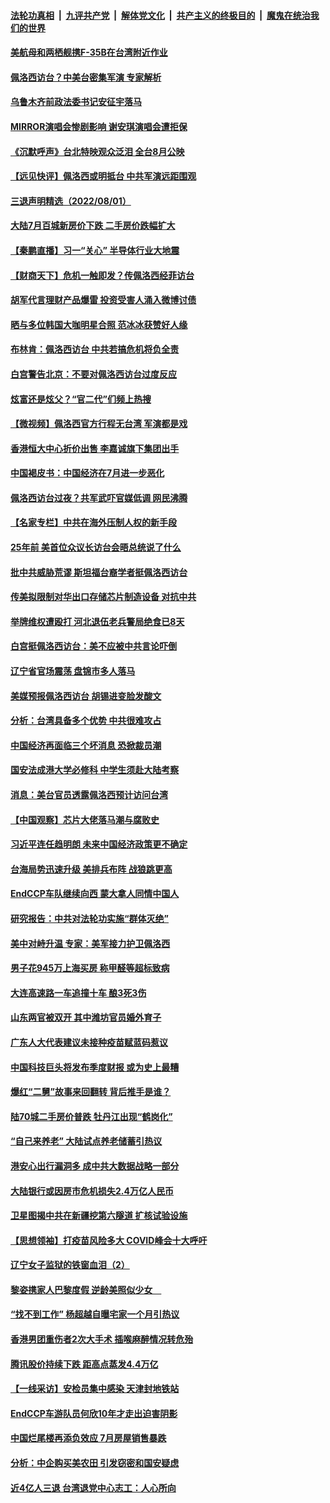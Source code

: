 ####  [法轮功真相](../../../../basic/blob/master/README.md?t=08021231) &nbsp;|&nbsp; [九评共产党](../../../../9ping.md/blob/master/README.md?t=08021231) &nbsp;|&nbsp; [解体党文化](../../../../jtdwh.md/blob/master/README.md?t=08021231)  &nbsp;|&nbsp; [共产主义的终极目的](../../../../gczydzjmd.md/blob/master/README.md?t=08021231) &nbsp;|&nbsp; [魔鬼在统治我们的世界](../../../../mgztzwmdsj.md/blob/master/README.md?t=08021231) 

#### [美航母和两栖舰携F-35B在台湾附近作业](../pages/nsc413/n13793388.md?t=08021231) 

#### [佩洛西访台？中美台密集军演 专家解析](../pages/nsc413/n13793500.md?t=08021231) 

#### [乌鲁木齐前政法委书记安征宇落马](../pages/nsc413/n13793587.md?t=08021231) 

#### [MIRROR演唱会惨剧影响 谢安琪演唱会遭拒保](../pages/nsc413/n13793519.md?t=08021231) 

#### [《沉默呼声》台北特映观众泛泪 全台8月公映](../pages/nsc413/n13792744.md?t=08021231) 

#### [【远见快评】佩洛西或明抵台 中共军演远距围观](../pages/nsc413/n13793508.md?t=08021231) 

#### [三退声明精选（2022/08/01）](../pages/nsc413/n13793549.md?t=08021231) 

#### [大陆7月百城新房价下跌 二手房价跌幅扩大](../pages/nsc413/n13793232.md?t=08021231) 

#### [【秦鹏直播】习一“关心” 半导体行业大地震](../pages/nsc413/n13793513.md?t=08021231) 

#### [【财商天下】危机一触即发？传佩洛西经菲访台](../pages/nsc413/n13793484.md?t=08021231) 

#### [胡军代言理财产品爆雷 投资受害人涌入微博讨债](../pages/nsc413/n13793505.md?t=08021231) 

#### [晒与多位韩国大咖明星合照 范冰冰获赞好人缘](../pages/nsc413/n13793461.md?t=08021231) 

#### [布林肯：佩洛西访台 中共若搞危机将负全责](../pages/nsc413/n13793506.md?t=08021231) 

#### [白宫警告北京：不要对佩洛西访台过度反应](../pages/nsc413/n13793433.md?t=08021231) 

#### [炫富还是炫父？“官二代”们频上热搜](../pages/nsc413/n13793394.md?t=08021231) 

#### [【微视频】佩洛西官方行程无台湾 军演都是戏](../pages/nsc413/n13793360.md?t=08021231) 

#### [香港恒大中心折价出售 李嘉诚旗下集团出手](../pages/nsc413/n13793468.md?t=08021231) 

#### [中国褐皮书：中国经济在7月进一步恶化](../pages/nsc413/n13793440.md?t=08021231) 

#### [佩洛西访台过夜？共军武吓官媒低调 网民沸腾](../pages/nsc413/n13793231.md?t=08021231) 

#### [【名家专栏】中共在海外压制人权的新手段](../pages/nsc413/n13793240.md?t=08021231) 

#### [25年前 美首位众议长访台会晤总统说了什么](../pages/nsc413/n13793402.md?t=08021231) 

#### [批中共威胁荒谬 斯坦福台裔学者挺佩洛西访台](../pages/nsc413/n13793409.md?t=08021231) 

#### [传美拟限制对华出口存储芯片制造设备 对抗中共](../pages/nsc413/n13793310.md?t=08021231) 

#### [举牌维权遭殴打 河北退伍老兵警局绝食已8天](../pages/nsc413/n13793403.md?t=08021231) 

#### [白宫挺佩洛西访台：美不应被中共言论吓倒](../pages/nsc413/n13793411.md?t=08021231) 

#### [辽宁省官场震荡 盘锦市多人落马](../pages/nsc413/n13793412.md?t=08021231) 

#### [美媒预报佩洛西访台 胡锡进变脸发酸文](../pages/nsc413/n13793398.md?t=08021231) 

#### [分析：台湾具备多个优势 中共很难攻占](../pages/nsc413/n13793410.md?t=08021231) 

#### [中国经济再面临三个坏消息 恐掀裁员潮](../pages/nsc413/n13793393.md?t=08021231) 

#### [国安法成港大学必修科 中学生须赴大陆考察](../pages/nsc413/n13793389.md?t=08021231) 

#### [消息：美台官员透露佩洛西预计访问台湾](../pages/nsc413/n13793326.md?t=08021231) 

#### [【中国观察】芯片大佬落马潮与腐败史](../pages/nsc413/n13793211.md?t=08021231) 

#### [习近平连任趋明朗 未来中国经济政策更不确定](../pages/nsc413/n13793349.md?t=08021231) 

#### [台海局势迅速升级 美排兵布阵 战狼跳更高](../pages/nsc413/n13793269.md?t=08021231) 

#### [EndCCP车队继续向西 蒙大拿人同情中国人](../pages/nsc413/n13793063.md?t=08021231) 

#### [研究报告：中共对法轮功实施“群体灭绝”](../pages/nsc413/n13791984.md?t=08021231) 

#### [美中对峙升温 专家：美军接力护卫佩洛西](../pages/nsc413/n13793190.md?t=08021231) 

#### [男子花945万上海买房 称甲醛等超标致病](../pages/nsc413/n13793187.md?t=08021231) 

#### [大连高速路一车追撞十车 酿3死3伤](../pages/nsc413/n13793171.md?t=08021231) 

#### [山东两官被双开 其中潍坊官员婚外育子](../pages/nsc413/n13793151.md?t=08021231) 


#### [广东人大代表建议未接种疫苗赋蓝码惹议](../pages/nsc413/n13793159.md?t=08021231) 

#### [中国科技巨头将发布季度财报 或为史上最糟](../pages/nsc413/n13793131.md?t=08021231) 

#### [爆红“二舅”故事来回翻转 背后推手是谁？](../pages/nsc413/n13793050.md?t=08021231) 

#### [陆70城二手房价普跌 牡丹江出现“鹤岗化”](../pages/nsc413/n13793013.md?t=08021231) 

#### [“自己来养老” 大陆试点养老储蓄引热议](../pages/nsc413/n13792981.md?t=08021231) 

#### [港安心出行漏洞多 成中共大数据战略一部分](../pages/nsc413/n13793044.md?t=08021231) 

#### [大陆银行或因房市危机损失2.4万亿人民币](../pages/nsc413/n13792911.md?t=08021231) 

#### [卫星图揭中共在新疆挖第六隧道 扩核试验设施](../pages/nsc413/n13792851.md?t=08021231) 

#### [【思想领袖】打疫苗风险多大 COVID峰会十大呼吁](../pages/nsc413/n13779406.md?t=08021231) 

#### [辽宁女子监狱的铁窗血泪（2）](../pages/nsc413/n13788923.md?t=08021231) 

#### [黎姿携家人巴黎度假 逆龄美照似少女　](../pages/nsc413/n13792829.md?t=08021231) 

#### [“找不到工作” 杨超越自曝宅家一个月引热议](../pages/nsc413/n13792808.md?t=08021231) 

#### [香港男团重伤者2次大手术 插喉麻醉情况转危殆](../pages/nsc413/n13792785.md?t=08021231) 

#### [腾讯股价持续下跌 距高点蒸发4.4万亿](../pages/nsc413/n13792791.md?t=08021231) 

#### [【一线采访】安检员集中感染 天津封地铁站](../pages/nsc413/n13792778.md?t=08021231) 

#### [EndCCP车游队员何欣10年才走出迫害阴影](../pages/nsc413/n13792780.md?t=08021231) 

#### [中国烂尾楼再添负效应 7月房屋销售暴跌](../pages/nsc413/n13792762.md?t=08021231) 

#### [分析：中企购买美农田 引发窃密和国安疑虑](../pages/nsc413/n13792341.md?t=08021231) 

#### [近4亿人三退 台湾退党中心志工：人心所向](../pages/nsc413/n13792452.md?t=08021231) 

